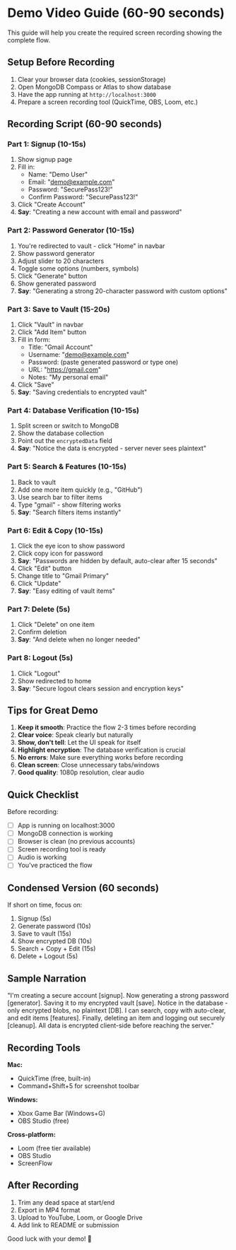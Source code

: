 # Demo Video Guide (60-90 seconds)

This guide will help you create the required screen recording showing the complete flow.

## Setup Before Recording

1. Clear your browser data (cookies, sessionStorage)
2. Open MongoDB Compass or Atlas to show database
3. Have the app running at `http://localhost:3000`
4. Prepare a screen recording tool (QuickTime, OBS, Loom, etc.)

## Recording Script (60-90 seconds)

### Part 1: Signup (10-15s)
1. Show signup page
2. Fill in:
   - Name: "Demo User"
   - Email: "demo@example.com"
   - Password: "SecurePass123!"
   - Confirm Password: "SecurePass123!"
3. Click "Create Account"
4. **Say**: "Creating a new account with email and password"

### Part 2: Password Generator (10-15s)
1. You're redirected to vault - click "Home" in navbar
2. Show password generator
3. Adjust slider to 20 characters
4. Toggle some options (numbers, symbols)
5. Click "Generate" button
6. Show generated password
7. **Say**: "Generating a strong 20-character password with custom options"

### Part 3: Save to Vault (15-20s)
1. Click "Vault" in navbar
2. Click "Add Item" button
3. Fill in form:
   - Title: "Gmail Account"
   - Username: "demo@example.com"
   - Password: (paste generated password or type one)
   - URL: "https://gmail.com"
   - Notes: "My personal email"
4. Click "Save"
5. **Say**: "Saving credentials to encrypted vault"

### Part 4: Database Verification (10-15s)
1. Split screen or switch to MongoDB
2. Show the database collection
3. Point out the `encryptedData` field
4. **Say**: "Notice the data is encrypted - server never sees plaintext"

### Part 5: Search & Features (10-15s)
1. Back to vault
2. Add one more item quickly (e.g., "GitHub")
3. Use search bar to filter items
4. Type "gmail" - show filtering works
5. **Say**: "Search filters items instantly"

### Part 6: Edit & Copy (10-15s)
1. Click the eye icon to show password
2. Click copy icon for password
3. **Say**: "Passwords are hidden by default, auto-clear after 15 seconds"
4. Click "Edit" button
5. Change title to "Gmail Primary"
6. Click "Update"
7. **Say**: "Easy editing of vault items"

### Part 7: Delete (5s)
1. Click "Delete" on one item
2. Confirm deletion
3. **Say**: "And delete when no longer needed"

### Part 8: Logout (5s)
1. Click "Logout"
2. Show redirected to home
3. **Say**: "Secure logout clears session and encryption keys"

## Tips for Great Demo

1. **Keep it smooth**: Practice the flow 2-3 times before recording
2. **Clear voice**: Speak clearly but naturally
3. **Show, don't tell**: Let the UI speak for itself
4. **Highlight encryption**: The database verification is crucial
5. **No errors**: Make sure everything works before recording
6. **Clean screen**: Close unnecessary tabs/windows
7. **Good quality**: 1080p resolution, clear audio

## Quick Checklist

Before recording:
- [ ] App is running on localhost:3000
- [ ] MongoDB connection is working
- [ ] Browser is clean (no previous accounts)
- [ ] Screen recording tool is ready
- [ ] Audio is working
- [ ] You've practiced the flow

## Condensed Version (60 seconds)

If short on time, focus on:
1. Signup (5s)
2. Generate password (10s)
3. Save to vault (15s)
4. Show encrypted DB (10s)
5. Search + Copy + Edit (15s)
6. Delete + Logout (5s)

## Sample Narration

"I'm creating a secure account [signup]. Now generating a strong password [generator]. Saving it to my encrypted vault [save]. Notice in the database - only encrypted blobs, no plaintext [DB]. I can search, copy with auto-clear, and edit items [features]. Finally, deleting an item and logging out securely [cleanup]. All data is encrypted client-side before reaching the server."

## Recording Tools

**Mac:**
- QuickTime (free, built-in)
- Command+Shift+5 for screenshot toolbar

**Windows:**
- Xbox Game Bar (Windows+G)
- OBS Studio (free)

**Cross-platform:**
- Loom (free tier available)
- OBS Studio
- ScreenFlow

## After Recording

1. Trim any dead space at start/end
2. Export in MP4 format
3. Upload to YouTube, Loom, or Google Drive
4. Add link to README or submission

Good luck with your demo! 🎥


